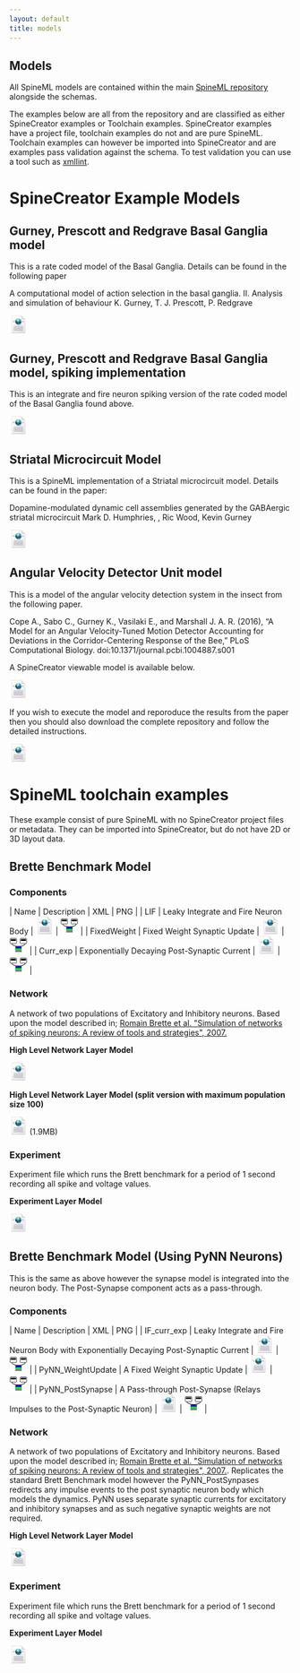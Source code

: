 ```yaml
---
layout: default
title: models
---
```


Models
-----

All SpineML models are contained within the main [SpineML repository](https://github.com/SpineML/spineml) alongside the schemas.

The examples below are all from the repository and are classified as either SpineCreator examples or Toolchain examples. SpineCreator examples have a project file, toolchain examples do not and are pure SpineML. Toolchain examples can however be imported into SpineCreator and are examples pass validation against the schema. To test validation you can use a tool such as [xmllint](http://xmlsoft.org/xmllint.html).

# SpineCreator Example Models

## Gurney, Prescott and Redgrave Basal Ganglia model

This is a rate coded model of the Basal Ganglia. Details can be found in the following paper

A computational model of action selection in the basal ganglia. II. Analysis and simulation of behaviour K. Gurney, T. J. Prescott, P. Redgrave

[![Link to SpineML Model](/public/images/Xml_icon.png)](https://github.com/SpineML/spineml/tree/master/examples/Basal%20Ganglia%20Rate%20Coded)

## Gurney, Prescott and Redgrave Basal Ganglia model, spiking implementation

This is an integrate and fire neuron spiking version of the rate coded model of the Basal Ganglia found above.

[![Link to SpineML Model](/public/images/Xml_icon.png)](https://github.com/SpineML/spineml/tree/master/examples/Basal%20Ganglia%20Spiking)

## Striatal Microcircuit Model

This is a SpineML implementation of a Striatal microcircuit model. Details can be found in the paper:

Dopamine-modulated dynamic cell assemblies generated by the GABAergic striatal microcircuit Mark D. Humphries, , Ric Wood, Kevin Gurney

[![Link to SpineML Model](/public/images/Xml_icon.png)](https://github.com/SpineML/spineml/tree/master/examples/Striatal%20Model)

## Angular Velocity Detector Unit model

This is a model of the angular velocity detection system in the insect from the following paper.

Cope A., Sabo C., Gurney K., Vasilaki E., and Marshall J. A. R. (2016), “A Model for an Angular Velocity-Tuned Motion Detector Accounting for Deviations in the Corridor-Centering Response of the Bee,” PLoS Computational Biology. doi:10.1371/journal.pcbi.1004887.s001

A SpineCreator viewable model is available below.

[![Link to SpineML Model](/public/images/Xml_icon.png)](https://github.com/SpineML/spineml/tree/master/examples/Angular%20Detector%20Velocity%20Unit)

If you wish to execute the model and reporoduce the results from the paper then you should also download the complete repository and follow the detailed instructions.

[![Link to SpineML Model](/public/images/Xml_icon.png)](https://github.com/ajc158/HoneyBee-Angular-Velocity-Detection)

# SpineML toolchain examples

These example consist of pure SpineML with no SpineCreator project files or metadata. They can be imported into SpineCreator, but do not have 2D or 3D layout data.

## Brette Benchmark Model

### Components

| Name | Description | XML | PNG |
| LIF | Leaky Integrate and Fire Neuron Body | [![/public/images/Xml_icon.png](/public/images/Xml_icon.png)](https://github.com/SpineML/spineml/blob/master/examples/Brette%20Benchmark/LIF.xml) | [![Png icon.png](/public/images/Png_icon.png)](https://github.com/SpineML/spineml/blob/master/examples/Brette%20Benchmark/LIF.png) |
| FixedWeight | Fixed Weight Synaptic Update | [![/public/images/Xml_icon.png](/public/images/Xml_icon.png)](https://github.com/SpineML/spineml/blob/master/examples/Brette%20Benchmark/FixedWeight.xml) | [![Png icon.png](/public/images/Png_icon.png)](https://github.com/SpineML/spineml/blob/master/examples/Brette%20Benchmark/FixedWeight.png) |
| Curr_exp | Exponentially Decaying Post-Synaptic Current | [![/public/images/Xml_icon.png](/public/images/Xml_icon.png)](https://github.com/SpineML/spineml/blob/master/examples/Brette%20Benchmark/Curr_exp.xml) | [![Png icon.png](/public/images/Png_icon.png)](https://github.com/SpineML/spineml/blob/master/examples/Brette%20Benchmark/Curr_exp.png) |

### Network

A network of two populations of Excitatory and Inhibitory neurons. Based upon the model described in; [Romain Brette et al. "Simulation of networks of spiking neurons: A review of tools and strategies", 2007.](https://www.ncbi.nlm.nih.gov/pubmed/17629781)

**High Level Network Layer Model**

[![/public/images/Xml_icon.png](/public/images/Xml_icon.png)](https://github.com/SpineML/spineml/blob/master/examples/Brette%20Benchmark/Brette_Benchmark_Network.xml)

**High Level Network Layer Model (split version with maximum population size 100)**

[![/public/images/Xml_icon.png](/public/images/Xml_icon.png)](https://github.com/SpineML/spineml/blob/master/examples/Brette%20Benchmark/Brette_Benchmark_Network_Split100.xml) (1.9MB)

### Experiment

Experiment file which runs the Brett benchmark for a period of 1 second recording all spike and voltage values.

**Experiment Layer Model**

[![/public/images/Xml_icon.png](/public/images/Xml_icon.png)](https://github.com/SpineML/spineml/blob/master/examples/Brette%20Benchmark/Brette_Benchmark_Experiment.xml)

## Brette Benchmark Model (Using PyNN Neurons)

This is the same as above however the synapse model is integrated into the neuron body. The Post-Synapse component acts as a pass-through.

### Components

| Name | Description | XML | PNG |
| IF_curr_exp | Leaky Integrate and Fire Neuron Body with Exponentially Decaying Post-Synaptic Current | [![/public/images/Xml_icon.png](/public/images/Xml_icon.png)](https://github.com/SpineML/spineml/tree/master/examples/Brette%20Benchmark%20(PyNN%20Neurons)/IF_curr_exp.xml) | [![Png icon.png](/public/images/Png_icon.png)](https://github.com/SpineML/spineml/tree/master/examples/Brette%20Benchmark%20(PyNN%20Neurons)/IF_curr_exp.png) |
| PyNN_WeightUpdate | A Fixed Weight Synaptic Update | [![/public/images/Xml_icon.png](/public/images/Xml_icon.png)](https://github.com/SpineML/spineml/tree/master/examples/Brette%20Benchmark%20(PyNN%20Neurons)/PyNN_WeightUpdate.xml) | [![Png icon.png](/public/images/Png_icon.png)](https://github.com/SpineML/spineml/tree/master/examples/Brette%20Benchmark%20(PyNN%20Neurons)/PyNN_WeightUpdate.png) |
| PyNN_PostSynapse | A Pass-through Post-Synapse (Relays Impulses to the Post-Synaptic Neuron) | [![/public/images/Xml_icon.png](/public/images/Xml_icon.png)](https://github.com/SpineML/spineml/tree/master/examples/Brette%20Benchmark%20(PyNN%20Neurons)/PyNN_PostSynapse.xml) | [![Png icon.png](/public/images/Png_icon.png)](https://github.com/SpineML/spineml/tree/master/examples/Brette%20Benchmark%20(PyNN%20Neurons)/PyNN_PostSynapse.png) |

### Network

A network of two populations of Excitatory and Inhibitory neurons. Based upon the model described in; [Romain Brette et al. "Simulation of networks of spiking neurons: A review of tools and strategies", 2007.](https://www.ncbi.nlm.nih.gov/pubmed/17629781). Replicates the standard Brett Benchmark model however the PyNN_PostSynpases redirects any impulse events to the post synaptic neuron body which models the dynamics. PyNN uses separate synaptic currents for excitatory and inhibitory synapses and as such negative synaptic weights are not required.

**High Level Network Layer Model**

[![/public/images/Xml_icon.png](/public/images/Xml_icon.png)](https://github.com/SpineML/spineml/blob/master/examples/Brette%20Benchmark%20(PyNN%20Neurons)/Brette_Benchmark_PyNN_Network.xml)

### Experiment

Experiment file which runs the Brett benchmark for a period of 1 second recording all spike and voltage values.

**Experiment Layer Model**

[![/public/images/Xml_icon.png](/public/images/Xml_icon.png)](https://github.com/SpineML/spineml/blob/master/examples/Brette%20Benchmark%20(PyNN%20Neurons)/Brette_Benchmassrk_PyNN_Experiment.xml)
